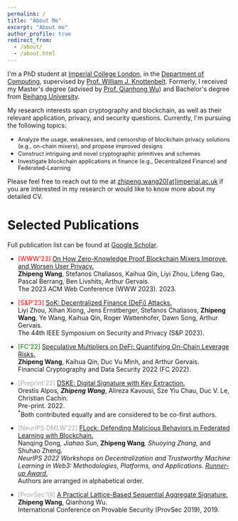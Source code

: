 ```yaml
---
permalink: /
title: "About Me"
excerpt: "About me"
author_profile: true
redirect_from: 
  - /about/
  - /about.html
---
```

I'm a PhD student at [Imperial College London](https://www.imperial.ac.uk/), in the [Department of Computing](https://www.imperial.ac.uk/computing/), supervised by [Prof. William J. Knottenbelt](https://www.doc.ic.ac.uk/~wjk/). Formerly, I received my Master's degree (advised by [Prof. Qianhong Wu](https://scholar.google.com/citations?hl=en&user=eEzaPPYAAAAJ)) and Bachelor's degree from [Beihang University](https://ev.buaa.edu.cn/).

<!-- advised by [Prof. Qianhong Wu](https://scholar.google.com/citations?hl=en&user=eEzaPPYAAAAJ), and  from École Centrale de Pékin, Beihang University.   -->

My research interests span cryptography and blockchain, as well as their relevant application, privacy, and security questions. Currently, I'm pursuing the following topics:
- <span style="font-size:0.9em;"> Analyze the usage, weaknesses, and censorship of blockchain privacy solutions (e.g., on-chain mixers), and propose improved designs </span>
- <span style="font-size:0.9em;"> Construct intriguing and novel cryptographic primitives and schemes</span>
- <span style="font-size:0.9em;"> Investigate blockchain applications in finance (e.g., Decentralized Finance) and Federated-Learning</span>

Please feel free to reach out to me at <u>zhipeng.wang20[at]imperial.ac.uk</u> if you are interested in my research or would like to know more about my detailed CV.


Selected Publications
=======
Full publication list can be found at [Google Scholar](https://scholar.google.com/citations?hl=en&user=ughaML4AAAAJ&view_op=list_works&sortby=pubdate).

- <span style="color:red">\[WWW'23\]</span> [On How Zero-Knowledge Proof Blockchain Mixers Improve, and Worsen User Privacy.](https://arxiv.org/pdf/2201.09035.pdf)\
**Zhipeng Wang**, Stefanos Chaliasos, Kaihua Qin, Liyi Zhou, Lifeng Gao, Pascal Berrang, Ben Livshits, Arthur Gervais.\
The 2023 ACM Web Conference (WWW 2023). 2023.

- <span style="color:red">\[S&P'23\]</span> [SoK: Decentralized Finance (DeFi) Attacks.](https://arxiv.org/pdf/2208.13035.pdf)<br />
Liyi Zhou, Xihan Xiong, Jens Ernstberger, Stefanos Chaliasos, **Zhipeng Wang**, Ye Wang, Kaihua Qin, Roger Wattenhofer, Dawn Song, Arthur Gervais.<br />
The 44th IEEE Symposium on Security and Privacy (S&P 2023).

- <span style="color:green">\[FC'22\]</span> [Speculative Multipliers on DeFi: Quantifying On-Chain Leverage Risks.](https://link.springer.com/chapter/10.1007/978-3-031-18283-9_3)<br />
**Zhipeng Wang**, Kaihua Qin, Duc Vu Minh, and Arthur Gervais.<br />
Financial Cryptography and Data Security 2022 (FC 2022).

- <span style="color:darkgray">\[Preprint'22\]</span> [DSKE: Digital Signature with Key Extraction.](https://eprint.iacr.org/2022/1753.pdf)<br />
Orestis Alpos<sup>*</sup>, **Zhipeng Wang**<sup>*</sup>, Alireza Kavousi,  Sze Yiu Chau, Duc V. Le, Christian Cachin.<br /> 
Pre-print. 2022.<br /> 
<sup>*</sup>Both contributed equally and are considered to be co-first authors.

- <span style="color:darkgray">\[NeurIPS DMLW'22\]</span> [FLock: Defending Malicious Behaviors in Federated Learning with Blockchain.](https://arxiv.org/pdf/2211.04344.pdf)<br /> 
Nanqing Dong<sup>*</sup>, Jiahao Sun<sup>*</sup>, **Zhipeng Wang**<sup>*</sup>, Shuoying Zhang<sup>*</sup>, and Shuhao Zheng<sup>*</sup>.<br /> 
NeurIPS 2022 Workshops on Decentralization and Trustworthy Machine Learning in Web3: Methodologies, Platforms, and Applications. [Runner-up Award.](https://ai-secure.github.io/DMLW2022/papers)<br />
<sup>*</sup>Authors are arranged in alphabetical order.

- <span style="color:darkgray">\[ProvSec'19\]</span> [A Practical Lattice-Based Sequential Aggregate Signature.](https://link.springer.com/chapter/10.1007/978-3-030-31919-9_6)<br />**Zhipeng Wang**, Qianhong Wu.<br />
International Conference on Provable Security (ProvSec 2019), 2019.


<!-- {% if author.googlescholar %}
  You can also find my articles on <u><a href="{{author.googlescholar}}">my Google Scholar profile</a>.</u>
{% endif %}

{% include base_path %}

{% for post in site.publications reversed %}
  {% include archive-single.html %}
{% endfor %} -->





<!-- Getting started
======
1. Register a GitHub account if you don't have one and confirm your e-mail (required!)
1. Fork [this repository](https://github.com/academicpages/academicpages.github.io) by clicking the "fork" button in the top right. 
1. Go to the repository's settings (rightmost item in the tabs that start with "Code", should be below "Unwatch"). Rename the repository "[your GitHub username].github.io", which will also be your website's URL.
1. Set site-wide configuration and create content & metadata (see below -- also see [this set of diffs](http://archive.is/3TPas) showing what files were changed to set up [an example site](https://getorg-testacct.github.io) for a user with the username "getorg-testacct")
1. Upload any files (like PDFs, .zip files, etc.) to the files/ directory. They will appear at https://[your GitHub username].github.io/files/example.pdf.  
1. Check status by going to the repository settings, in the "GitHub pages" section

Site-wide configuration
------
The main configuration file for the site is in the base directory in [_config.yml](https://github.com/academicpages/academicpages.github.io/blob/master/_config.yml), which defines the content in the sidebars and other site-wide features. You will need to replace the default variables with ones about yourself and your site's github repository. The configuration file for the top menu is in [_data/navigation.yml](https://github.com/academicpages/academicpages.github.io/blob/master/_data/navigation.yml). For example, if you don't have a portfolio or blog posts, you can remove those items from that navigation.yml file to remove them from the header. 

Create content & metadata
------
For site content, there is one markdown file for each type of content, which are stored in directories like _publications, _talks, _posts, _teaching, or _pages. For example, each talk is a markdown file in the [_talks directory](https://github.com/academicpages/academicpages.github.io/tree/master/_talks). At the top of each markdown file is structured data in YAML about the talk, which the theme will parse to do lots of cool stuff. The same structured data about a talk is used to generate the list of talks on the [Talks page](https://academicpages.github.io/talks), each [individual page](https://academicpages.github.io/talks/2012-03-01-talk-1) for specific talks, the talks section for the [CV page](https://academicpages.github.io/cv), and the [map of places you've given a talk](https://academicpages.github.io/talkmap.html) (if you run this [python file](https://github.com/academicpages/academicpages.github.io/blob/master/talkmap.py) or [Jupyter notebook](https://github.com/academicpages/academicpages.github.io/blob/master/talkmap.ipynb), which creates the HTML for the map based on the contents of the _talks directory).

**Markdown generator**

I have also created [a set of Jupyter notebooks](https://github.com/academicpages/academicpages.github.io/tree/master/markdown_generator
) that converts a CSV containing structured data about talks or presentations into individual markdown files that will be properly formatted for the academicpages template. The sample CSVs in that directory are the ones I used to create my own personal website at stuartgeiger.com. My usual workflow is that I keep a spreadsheet of my publications and talks, then run the code in these notebooks to generate the markdown files, then commit and push them to the GitHub repository.

How to edit your site's GitHub repository
------
Many people use a git client to create files on their local computer and then push them to GitHub's servers. If you are not familiar with git, you can directly edit these configuration and markdown files directly in the github.com interface. Navigate to a file (like [this one](https://github.com/academicpages/academicpages.github.io/blob/master/_talks/2012-03-01-talk-1.md) and click the pencil icon in the top right of the content preview (to the right of the "Raw | Blame | History" buttons). You can delete a file by clicking the trashcan icon to the right of the pencil icon. You can also create new files or upload files by navigating to a directory and clicking the "Create new file" or "Upload files" buttons. 

Example: editing a markdown file for a talk
![Editing a markdown file for a talk](/images/editing-talk.png)

For more info
------
More info about configuring academicpages can be found in [the guide](https://academicpages.github.io/markdown/). The [guides for the Minimal Mistakes theme](https://mmistakes.github.io/minimal-mistakes/docs/configuration/) (which this theme was forked from) might also be helpful. -->
